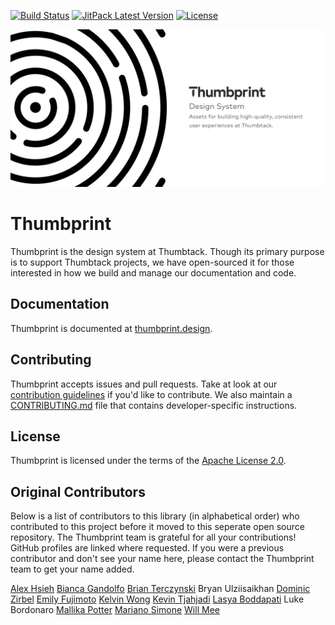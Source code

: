 [![Build Status](https://github.com/thumbtack/thumbprint-android/actions/workflows/ci.yml/badge.svg?branch=main)](https://github.com/thumbtack/thumbprint-android/actions/workflows/ci.yml)
[![JitPack Latest Version](https://img.shields.io/jitpack/v/github/thumbtack/thumbprint-android)](https://github.com/thumbtack/thumbprint-android/releases)
[![License](https://img.shields.io/github/license/thumbtack/thumbprint-android?color=important)](https://github.com/thumbtack/thumbprint-android/blob/main/LICENSE)

![Thumbprint Android header](./.github/thumbprint-header.png)
# Thumbprint

Thumbprint is the design system at Thumbtack. Though its primary purpose is to support Thumbtack projects, we have open-sourced it for those interested in how we build and manage our documentation and code.

## Documentation

Thumbprint is documented at [thumbprint.design](https://thumbprint.design/).

## Contributing

Thumbprint accepts issues and pull requests. Take at look at our [contribution guidelines](https://thumbprint.design/overview/contributing/) if you'd like to contribute. We also maintain a [CONTRIBUTING.md](CONTRIBUTING.md) file that contains developer-specific instructions.

## License

Thumbprint is licensed under the terms of the [Apache License 2.0](LICENSE).

## Original Contributors

Below is a list of contributors to this library (in alphabetical order) who contributed to this project before it moved to this seperate open source repository. The Thumbprint team is grateful for all your contributions! GitHub profiles are linked where requested. If you were a previous contributor and don't see your name here, please contact the Thumbprint team to get your name added.

[Alex Hsieh](https://github.com/alexander-d-hsieh/)
[Bianca Gandolfo](https://github.com/bgando)
[Brian Terczynski](https://github.com/brian-terczynski)
Bryan Ulziisaikhan
[Dominic Zirbel](https://github.com/dzirbel)
[Emily Fujimoto](https://github.com/efujimoto)
[Kelvin Wong](https://github.com/kelvinwong11)
[Kevin Tjahjadi](https://github.com/kevintok)
[Lasya Boddapati](https://github.com/lboddapati)
Luke Bordonaro
[Mallika Potter](https://github.com/mallikapotter)
[Mariano Simone](https://github.com/marianosimone)
[Will Mee](https://github.com/willmee)
